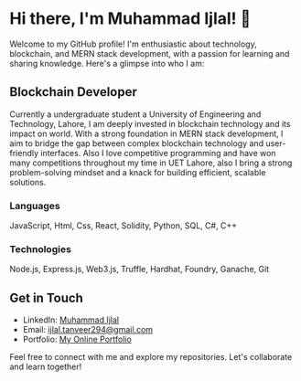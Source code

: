 # Hi there, I'm Muhammad Ijlal! 👋

Welcome to my GitHub profile! I'm enthusiastic about technology, blockchain, and MERN stack development, with a passion for learning and sharing knowledge. Here's a glimpse into who I am:

## Blockchain Developer

Currently a undergraduate student a University of Engineering and Technology, Lahore, I am deeply invested in blockchain technology and its impact on world. With a strong foundation in MERN stack development, I aim to bridge the gap between complex blockchain technology and user-friendly interfaces. Also I love competitive programming and have won many competitions throughout my time in UET Lahore, also  I bring a strong problem-solving mindset and a knack for building efficient, scalable solutions. 



### Languages
 JavaScript, Html, Css, React, Solidity, Python, SQL, C#, C++

### Technologies
Node.js, Express.js, Web3.js, Truffle, Hardhat, Foundry, Ganache, Git

## Get in Touch

- LinkedIn: [Muhammad Ijlal](https://www.linkedin.com/in/ijlal-tanveer-572213269/)
- Email: [ijlal.tanveer294@gmail.com](mailto:ijlal.tanveer294@gmail.com)
- Portfolio: [My Online Portfolio](https://ijlal321.github.io/Portfolio/)

Feel free to connect with me and explore my repositories. Let's collaborate and learn together!
